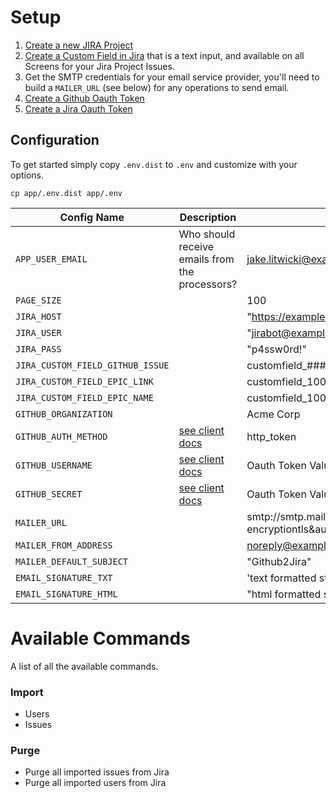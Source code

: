 # Setup

1. [Create a new JIRA Project](https://confluence.atlassian.com/jira064/create-a-project-720412889.html)
2. [Create a Custom Field in Jira](https://confluence.atlassian.com/adminjiraserver/adding-a-custom-field-938847222.html) that is a text input, and available on all Screens for your Jira Project Issues.
3. Get the SMTP credentials for your email service provider, you'll need to build a `MAILER_URL` (see below) for any operations to send email.
4. [Create a Github Oauth Token](https://help.github.com/articles/creating-a-personal-access-token-for-the-command-line/)
5. [Create a Jira Oauth Token](https://confluence.atlassian.com/cloud/api-tokens-938839638.html)

## Configuration

To get started simply copy `.env.dist` to `.env` and customize with your options.

    cp app/.env.dist app/.env

|Config Name|Description|Value|
|-----------|------------|-----------|
|`APP_USER_EMAIL`|Who should receive emails from the processors?|jake.litwicki@example.com|
|`PAGE_SIZE`| |100|
|`JIRA_HOST`| |"https://example.atlassian.net"|
|`JIRA_USER`| |"jirabot@example.com"|
|`JIRA_PASS`| |"p4ssw0rd!"|
|`JIRA_CUSTOM_FIELD_GITHUB_ISSUE`| |customfield_#####|Get the field id from the field you create|
|`JIRA_CUSTOM_FIELD_EPIC_LINK`| |customfield_10013|This is the default|
|`JIRA_CUSTOM_FIELD_EPIC_NAME`| |customfield_10010|This is the default|
|`GITHUB_ORGANIZATION`||Acme Corp|
|`GITHUB_AUTH_METHOD`|[see client docs](https://github.com/KnpLabs/php-github-api/blob/master/doc/security.md)|http_token|
|`GITHUB_USERNAME`|[see client docs](https://github.com/KnpLabs/php-github-api/blob/master/doc/security.md)|Oauth Token Value|
|`GITHUB_SECRET`|[see client docs](https://github.com/KnpLabs/php-github-api/blob/master/doc/security.md)|Oauth Token Value|
|`MAILER_URL`| |smtp://smtp.mailgun.org:25?encryptiontls&auth_mode=login&username=noreply@mg.example.com&password=p4ssw0rd!|
|`MAILER_FROM_ADDRESS`| |noreply@example.com|
|`MAILER_DEFAULT_SUBJECT`| |"Github2Jira"|
|`EMAIL_SIGNATURE_TXT`| |'text formatted string with no line breaks; can include `\n` for line breaks'|
|`EMAIL_SIGNATURE_HTML`| |"html formatted string with no line breaks"|

# Available Commands

A list of all the available commands.

### Import

* Users
* Issues

### Purge
* Purge all imported issues from Jira
* Purge all imported users from Jira

